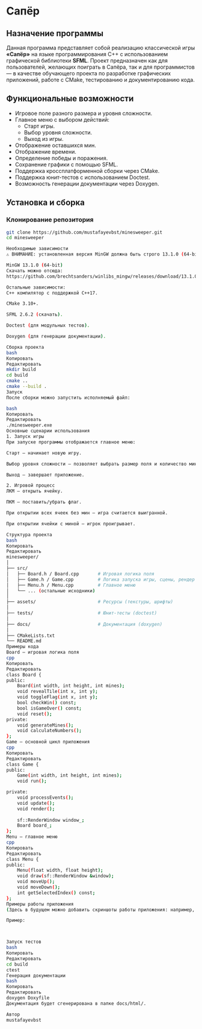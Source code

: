 # Сапёр

## Назначение программы

Данная программа представляет собой реализацию классической игры **«Сапёр»** на языке программирования C++ с использованием графической библиотеки **SFML**. Проект предназначен как для пользователей, желающих поиграть в Сапёра, так и для программистов — в качестве обучающего проекта по разработке графических приложений, работе с CMake, тестированию и документированию кода.

## Функциональные возможности

- Игровое поле разного размера и уровня сложности.
- Главное меню с выбором действий:
  - Старт игры.
  - Выбор уровня сложности.
  - Выход из игры.
- Отображение оставшихся мин.
- Отображение времени.
- Определение победы и поражения.
- Сохранение графики с помощью SFML.
- Поддержка кроссплатформенной сборки через CMake.
- Поддержка юнит-тестов с использованием Doctest.
- Возможность генерации документации через Doxygen.

## Установка и сборка

### Клонирование репозитория

```bash
git clone https://github.com/mustafayevbst/minesweeper.git
cd minesweeper

Необходимые зависимости
⚠️ ВНИМАНИЕ: установленная версия MinGW должна быть строго 13.1.0 (64-bit)

MinGW 13.1.0 (64-bit)
Скачать можно отсюда:
https://github.com/brechtsanders/winlibs_mingw/releases/download/13.1.0-16.0.5-11.0.0-msvcrt-r5/winlibs-x86_64-posix-seh-gcc-13.1.0-mingw-w64msvcrt-11.0.0-r5.7z

Остальные зависимости:
C++ компилятор с поддержкой C++17.

CMake 3.10+.

SFML 2.6.2 (скачать).

Doctest (для модульных тестов).

Doxygen (для генерации документации).

Сборка проекта
bash
Копировать
Редактировать
mkdir build
cd build
cmake ..
cmake --build .
Запуск
После сборки можно запустить исполняемый файл:

bash
Копировать
Редактировать
./minesweeper.exe
Основные сценарии использования
1. Запуск игры
При запуске программы отображается главное меню:

Старт — начинает новую игру.

Выбор уровня сложности — позволяет выбрать размер поля и количество мин.

Выход — завершает приложение.

2. Игровой процесс
ЛКМ — открыть ячейку.

ПКМ — поставить/убрать флаг.

При открытии всех ячеек без мин — игра считается выигранной.

При открытии ячейки с миной — игрок проигрывает.

Структура проекта
bash
Копировать
Редактировать
minesweeper/
│
├── src/
│   ├── Board.h / Board.cpp       # Игровая логика поля
│   ├── Game.h / Game.cpp         # Логика запуска игры, сцены, рендер
│   ├── Menu.h / Menu.cpp         # Главное меню
│   └── ... (остальные исходники)
│
├── assets/                       # Ресурсы (текстуры, шрифты)
│
├── tests/                        # Юнит-тесты (doctest)
│
├── docs/                         # Документация (doxygen)
│
├── CMakeLists.txt
└── README.md
Примеры кода
Board — игровая логика поля
cpp
Копировать
Редактировать
class Board {
public:
    Board(int width, int height, int mines);
    void revealTile(int x, int y);
    void toggleFlag(int x, int y);
    bool checkWin() const;
    bool isGameOver() const;
    void reset();
private:
    void generateMines();
    void calculateNumbers();
};
Game — основной цикл приложения
cpp
Копировать
Редактировать
class Game {
public:
    Game(int width, int height, int mines);
    void run();

private:
    void processEvents();
    void update();
    void render();
    
    sf::RenderWindow window_;
    Board board_;
};
Menu — главное меню
cpp
Копировать
Редактировать
class Menu {
public:
    Menu(float width, float height);
    void draw(sf::RenderWindow &window);
    void moveUp();
    void moveDown();
    int getSelectedIndex() const;
};
Примеры работы приложения
(Здесь в будущем можно добавить скриншоты работы приложения: например, главное меню, игровое поле, победа, поражение и т.д.)

Пример:



Запуск тестов
bash
Копировать
Редактировать
cd build
ctest
Генерация документации
bash
Копировать
Редактировать
doxygen Doxyfile
Документация будет сгенерирована в папке docs/html/.

Автор
mustafayevbst